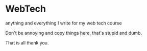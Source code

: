 # WebTech
anything and everything I write for my web tech course


Don't be annoying and copy things here, that's stupid and dumb. 

That is all thank you.

